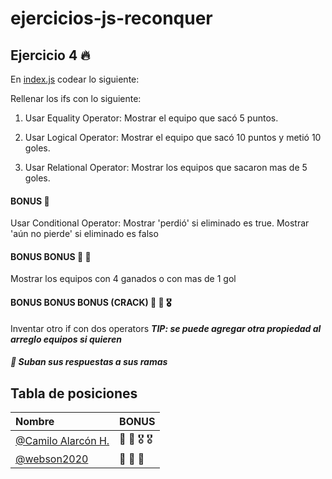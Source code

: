 # ejercicios-js-reconquer

## Ejercicio 4 🔥

En [index.js](index.js) codear lo siguiente:

Rellenar los ifs con lo siguiente:

1. Usar Equality Operator: Mostrar el equipo que sacó 5 puntos.


2. Usar Logical Operator: Mostrar el equipo que sacó 10 puntos y metió 10 goles.


3. Usar Relational Operator: Mostrar los equipos que sacaron mas de 5 goles.


#### BONUS 🏅
Usar Conditional Operator: 
Mostrar 'perdió' si eliminado es true.
Mostrar 'aún no pierde' si eliminado es falso

#### BONUS BONUS 🏅 🏅
Mostrar los equipos con 4 ganados o con mas de 1 gol

#### BONUS BONUS BONUS (CRACK) 🏅 🏅 🎖
Inventar otro if con dos operators
***TIP: se puede agregar otra propiedad al arreglo equipos si quieren***

##### 🚀  Suban sus respuestas a sus ramas

## Tabla de posiciones

| Nombre | BONUS    |
| :-------- | :------- | 
| [@Camilo Alarcón H.](https://github.com/Camilo-Alarcon) | 🏅 🏅 🎖 🎖 | 
| [@webson2020](https://github.com/webson2020) | 🏅 🏅 🏅 | 
  





